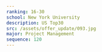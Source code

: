 ```yaml
---
ranking: 16-30
school: New York University
description: US Top30
src: /assets/offer_update/093.jpg
major: Project Management
sequence: 120
---
```


